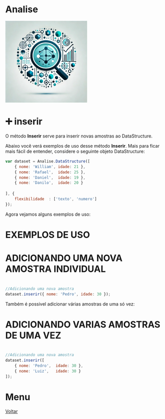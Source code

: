 # Analise
![Logo do projeto](../../../../imagens/icon256x256.png)

# ➕ inserir
O método **Inserir** serve para inserir novas amostras ao DataStructure. 

Abaixo você verá exemplos de uso desse método **Inserir**. Mais para ficar mais fácil de entender, considere o seguinte objeto DataStructure:
```javascript
var dataset = Analise.DataStructure([
    { nome: 'William', idade: 21 },
    { nome: 'Rafael',  idade: 25 },
    { nome: 'Daniel',  idade: 19 },
    { nome: 'Danilo',  idade: 20 }

], {
    flexibilidade  : ['texto', 'numero']
});
```

Agora vejamos alguns exemplos de uso:

# EXEMPLOS DE USO

# ADICIONANDO UMA NOVA AMOSTRA INDIVIDUAL
```javascript

//Adicionando uma nova amostra
dataset.inserir({ nome: 'Pedro', idade: 30 });

```

Também é possivel adicionar várias amostras de uma só vez:

# ADICIONANDO VARIAS AMOSTRAS DE UMA VEZ
```javascript

//Adicionando uma nova amostra
dataset.inserir([
    { nome: 'Pedro',  idade: 30 },
    { nome: 'Luiz',   idade: 30 }
]);

```

# Menu
[Voltar](../page.md)
